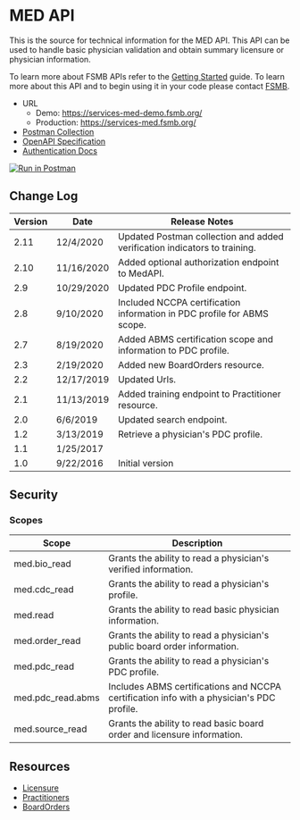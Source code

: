# MED API

This is the source for technical information for the MED API. This API can be used to handle basic physician validation and obtain summary licensure or physician information. 

To learn more about FSMB APIs refer to the [Getting Started](https://github.com/fsmb/api-docs) guide. To learn more about this API and to begin using it in your code please contact [FSMB](mailto:pdc@fsmb.org).

- URL
  - Demo: https://services-med-demo.fsmb.org/
  - Production: https://services-med.fsmb.org/
- [Postman Collection](https://www.getpostman.com/collections/2017e45ba7c7fe1def97)
- [OpenAPI Specification](https://services-med-demo.fsmb.org/_swagger/v2)
- [Authentication Docs](https://github.com/fsmb/api-docs/blob/master/docs/authentication.md)

[![Run in Postman](https://run.pstmn.io/button.svg)](https://app.getpostman.com/run-collection/2017e45ba7c7fe1def97#?env%5BMED%20(Demo)%5D=W3sia2V5IjoiYmFzZVVybCIsInZhbHVlIjoiaHR0cHM6Ly9zZXJ2aWNlcy1tZWQtZGVtby5mc21iLm9yZyIsImVuYWJsZWQiOnRydWV9LHsia2V5IjoiY2xpZW50SWQiLCJ2YWx1ZSI6IkRPX05PVF9TRVQiLCJlbmFibGVkIjp0cnVlfSx7ImtleSI6ImNsaWVudFNlY3JldCIsInZhbHVlIjoiRE9fTk9UX1NFVCIsImVuYWJsZWQiOnRydWV9LHsia2V5IjoiYWNjZXNzVG9rZW4iLCJ2YWx1ZSI6IlNFVF9CWV9BVVRIRU5USUNBVElPTiIsImVuYWJsZWQiOnRydWV9XQ==)

## Change Log

| Version | Date | Release Notes |
| - | - | -|
| 2.11 | 12/4/2020 | Updated Postman collection and added verification indicators to training. |
| 2.10 | 11/16/2020 | Added optional authorization endpoint to MedAPI. |
| 2.9 | 10/29/2020 | Updated PDC Profile endpoint. |
| 2.8 | 9/10/2020 | Included NCCPA certification information in PDC profile for ABMS scope. |
| 2.7 | 8/19/2020 | Added ABMS certification scope and information to PDC profile. |
| 2.3 | 2/19/2020 | Added new BoardOrders resource. | 
| 2.2 | 12/17/2019 | Updated Urls. |
| 2.1 | 11/13/2019 | Added training endpoint to Practitioner resource. |
| 2.0 | 6/6/2019 | Updated search endpoint. | 
| 1.2 | 3/13/2019 | Retrieve a physician's PDC profile. |
| 1.1 | 1/25/2017 | |
| 1.0 | 9/22/2016 | Initial version |

## Security

### Scopes 

| Scope | Description |
| - | - |
| med.bio_read | Grants the ability to read a physician's verified information. |
| med.cdc_read | Grants the ability to read a physician's profile. |
| med.read | Grants the ability to read basic physician information. |
| med.order_read | Grants the ability to read a physician's public board order information. |
| med.pdc_read | Grants the ability to read a physician's PDC profile. |
| med.pdc_read.abms | Includes ABMS certifications and NCCPA certification info with a physician's PDC profile. |
| med.source_read | Grants the ability to read basic board order and licensure information. |

## Resources

- [Licensure](docs/licensure/README.md)
- [Practitioners](docs/practitioners/README.md)
- [BoardOrders](docs/boardOrders/README.md)

